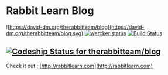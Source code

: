 # Rabbit Learn Blog

![https://david-dm.org/therabbitteam/blog](https://david-dm.org/therabbitteam/blog.svg) [![wercker status](https://app.wercker.com/status/253798d62324d1a2408de966ffede9a1/s/master "wercker status")](https://app.wercker.com/project/bykey/253798d62324d1a2408de966ffede9a1) [![Build Status](https://travis-ci.org/therabbitteam/blog.svg?branch=master)](https://travis-ci.org/therabbitteam/blog)

[![Codeship Status for therabbitteam/blog](https://codeship.com/projects/f17fe9b0-736e-0133-fa68-7e06a486d05b/status?branch=master)](https://codeship.com/projects/117330)
---

Check it out : [http://rabbitlearn.com](http://rabbitlearn.com)
